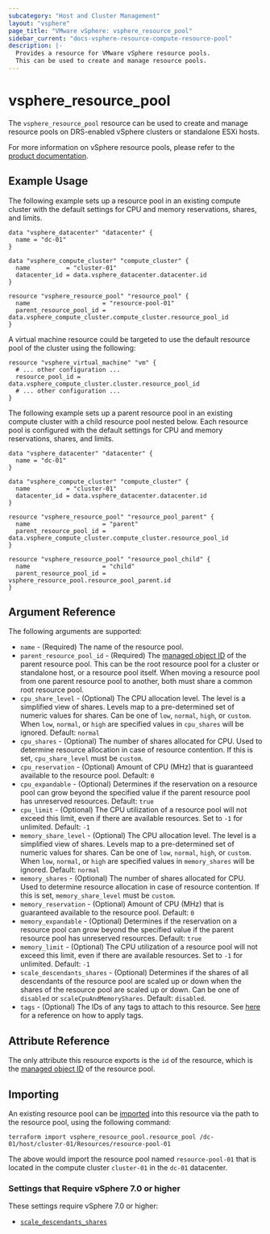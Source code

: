 ```yaml
---
subcategory: "Host and Cluster Management"
layout: "vsphere"
page_title: "VMware vSphere: vsphere_resource_pool"
sidebar_current: "docs-vsphere-resource-compute-resource-pool"
description: |-
  Provides a resource for VMware vSphere resource pools.
  This can be used to create and manage resource pools.
---
```


# vsphere\_resource\_pool

The `vsphere_resource_pool` resource can be used to create and manage
resource pools on DRS-enabled vSphere clusters or standalone ESXi hosts.

For more information on vSphere resource pools, please refer to the
[product documentation][ref-vsphere-resource_pools].

[ref-vsphere-resource_pools]: https://docs.vmware.com/en/VMware-vSphere/8.0/vsphere-resource-management/GUID-60077B40-66FF-4625-934A-641703ED7601.html

## Example Usage

The following example sets up a resource pool in an existing compute cluster
with the default settings for CPU and memory reservations, shares, and limits.

```hcl
data "vsphere_datacenter" "datacenter" {
  name = "dc-01"
}

data "vsphere_compute_cluster" "compute_cluster" {
  name          = "cluster-01"
  datacenter_id = data.vsphere_datacenter.datacenter.id
}

resource "vsphere_resource_pool" "resource_pool" {
  name                    = "resource-pool-01"
  parent_resource_pool_id = data.vsphere_compute_cluster.compute_cluster.resource_pool_id
}
```

A virtual machine resource could be targeted to use the default resource pool
of the cluster using the following:

```hcl
resource "vsphere_virtual_machine" "vm" {
  # ... other configuration ...
  resource_pool_id = data.vsphere_compute_cluster.cluster.resource_pool_id
  # ... other configuration ...
}
```

The following example sets up a parent resource pool in an existing compute cluster
with a child resource pool nested below. Each resource pool is configured with
the default settings for CPU and memory reservations, shares, and limits.

```hcl
data "vsphere_datacenter" "datacenter" {
  name = "dc-01"
}

data "vsphere_compute_cluster" "compute_cluster" {
  name          = "cluster-01"
  datacenter_id = data.vsphere_datacenter.datacenter.id
}

resource "vsphere_resource_pool" "resource_pool_parent" {
  name                    = "parent"
  parent_resource_pool_id = data.vsphere_compute_cluster.compute_cluster.resource_pool_id
}

resource "vsphere_resource_pool" "resource_pool_child" {
  name                    = "child"
  parent_resource_pool_id = vsphere_resource_pool.resource_pool_parent.id
}
```

## Argument Reference

The following arguments are supported:

* `name` - (Required) The name of the resource pool.
* `parent_resource_pool_id` - (Required) The [managed object ID][docs-about-morefs]
  of the parent resource pool. This can be the root resource pool for a cluster
  or standalone host, or a resource pool itself. When moving a resource pool
  from one parent resource pool to another, both must share a common root
  resource pool.
* `cpu_share_level` - (Optional) The CPU allocation level. The level is a
  simplified view of shares. Levels map to a pre-determined set of numeric
  values for shares. Can be one of `low`, `normal`, `high`, or `custom`. When
  `low`, `normal`, or `high` are specified values in `cpu_shares` will be
  ignored.  Default: `normal`
* `cpu_shares` - (Optional) The number of shares allocated for CPU. Used to
  determine resource allocation in case of resource contention. If this is set,
  `cpu_share_level` must be `custom`.
* `cpu_reservation` - (Optional) Amount of CPU (MHz) that is guaranteed
  available to the resource pool. Default: `0`
* `cpu_expandable` - (Optional) Determines if the reservation on a resource
  pool can grow beyond the specified value if the parent resource pool has
  unreserved resources. Default: `true`
* `cpu_limit` - (Optional) The CPU utilization of a resource pool will not
  exceed this limit, even if there are available resources. Set to `-1` for
  unlimited. Default: `-1`
* `memory_share_level` - (Optional) The CPU allocation level. The level is a
  simplified view of shares. Levels map to a pre-determined set of numeric
  values for shares. Can be one of `low`, `normal`, `high`, or `custom`. When
  `low`, `normal`, or `high` are specified values in `memory_shares` will be
  ignored.  Default: `normal`
* `memory_shares` - (Optional) The number of shares allocated for CPU. Used to
  determine resource allocation in case of resource contention. If this is set,
  `memory_share_level` must be `custom`.
* `memory_reservation` - (Optional) Amount of CPU (MHz) that is guaranteed
  available to the resource pool. Default: `0`
* `memory_expandable` - (Optional) Determines if the reservation on a resource
  pool can grow beyond the specified value if the parent resource pool has
  unreserved resources. Default: `true`
* `memory_limit` - (Optional) The CPU utilization of a resource pool will not
  exceed this limit, even if there are available resources. Set to `-1` for
  unlimited. Default: `-1`
* `scale_descendants_shares` - (Optional) Determines if the shares of all
  descendants of the resource pool are scaled up or down when the shares
  of the resource pool are scaled up or down. Can be one of `disabled` or
  `scaleCpuAndMemoryShares`. Default: `disabled`.
* `tags` - (Optional) The IDs of any tags to attach to this resource. See
  [here][docs-applying-tags] for a reference on how to apply tags.

[docs-about-morefs]: /docs/providers/vsphere/index.html#use-of-managed-object-references-by-the-vsphere-provider
[docs-applying-tags]: /docs/providers/vsphere/r/tag.html#using-tags-in-a-supported-resource

## Attribute Reference

The only attribute this resource exports is the `id` of the resource, which is
the [managed object ID][docs-about-morefs] of the resource pool.

## Importing

An existing resource pool can be [imported][docs-import] into this resource via
the path to the resource pool, using the following command:

[docs-import]: https://www.terraform.io/docs/import/index.html

```
terraform import vsphere_resource_pool.resource_pool /dc-01/host/cluster-01/Resources/resource-pool-01
```

The above would import the resource pool named `resource-pool-01` that is located
in the compute cluster `cluster-01` in the `dc-01` datacenter.

### Settings that Require vSphere 7.0 or higher

These settings require vSphere 7.0 or higher:

* [`scale_descendants_shares`](#scale_descendants_shares)

